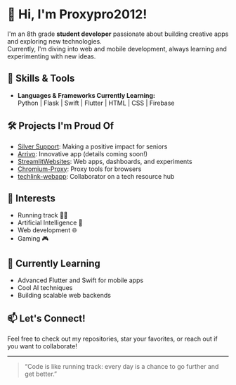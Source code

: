 # 👋 Hi, I'm Proxypro2012!

I'm an 8th grade **student developer** passionate about building creative apps and exploring new technologies.  
Currently, I'm diving into web and mobile development, always learning and experimenting with new ideas.

## 🚀 Skills & Tools

- **Languages & Frameworks Currently Learning:**  
  Python | Flask | Swift | Flutter | HTML | CSS | Firebase

## 🛠️ Projects I'm Proud Of

- [Silver Support](https://github.com/Proxypro2012/silver-support-website): Making a positive impact for seniors  
- [Arrivo](#): Innovative app (details coming soon!)
- [StreamlitWebsites](https://github.com/Proxypro2012/StreamlitWebsites): Web apps, dashboards, and experiments  
- [Chromium-Proxy](https://github.com/Proxypro2012/Chromium-Proxy): Proxy tools for browsers  
- [techlink-webapp](https://github.com/nishadbasrur/techlink-webapp): Collaborator on a tech resource hub

## 🎯 Interests

- Running track 🏃‍♂️
- Artificial Intelligence 🤖
- Web development 🌐
- Gaming 🎮

## 🌱 Currently Learning

- Advanced Flutter and Swift for mobile apps
- Cool AI techniques  
- Building scalable web backends

## 📫 Let's Connect!

Feel free to check out my repositories, star your favorites, or reach out if you want to collaborate!

---

> “Code is like running track: every day is a chance to go further and get better.”
